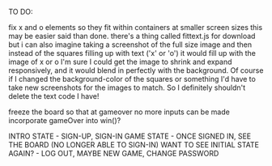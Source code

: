 TO DO:

fix x and o elements so they fit within containers at smaller screen sizes
  this may be easier said than done. there's a thing called fittext.js for download
  but i can also imagine taking a screenshot of the full size image and then instead
  of the squares filling up with text ('x' or 'o') it would fill up with the image of x or o
  I'm sure I could get the image to shrink and expand responsively, and it would blend in perfectly
  with the background. Of course if I changed the background-color of the squares or something I'd
  have to take new screenshots for the images to match. So I definitely shouldn't delete the text code I have!




freeze the board so that at gameover no more inputs can be made
incorporate gameOver into win()?



INTRO STATE - SIGN-UP, SIGN-IN
GAME STATE - ONCE SIGNED IN, SEE THE BOARD (NO LONGER ABLE TO SIGN-IN)
WANT TO SEE INITIAL STATE AGAIN? - LOG OUT,
MAYBE NEW GAME, CHANGE PASSWORD

